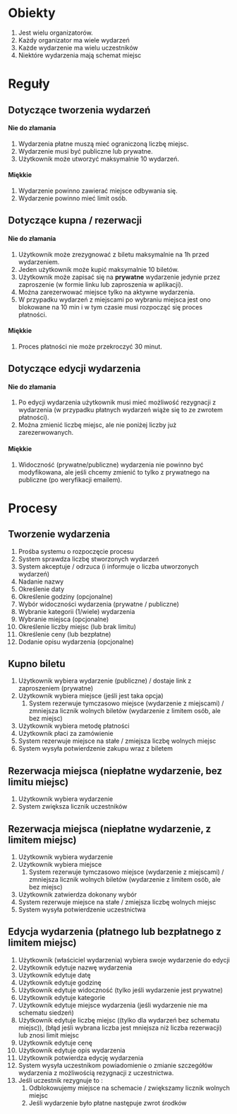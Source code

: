 

# Obiekty

1. Jest wielu organizatorów.
2. Każdy organizator ma wiele wydarzeń
3. Każde wydarzenie ma wielu uczestników
4. Niektóre wydarzenia mają schemat miejsc


# Reguły 

## Dotyczące tworzenia wydarzeń
#### Nie do złamania
1. Wydarzenia płatne muszą mieć ograniczoną liczbę miejsc.
2. Wydarzenie musi być publiczne lub prywatne.
3. Użytkownik może utworzyć maksymalnie 10 wydarzeń.
#### Miękkie
1. Wydarzenie powinno zawierać miejsce odbywania się.
2. Wydarzenie powinno mieć limit osób.


## Dotyczące kupna / rezerwacji
#### Nie do złamania
1. Użytkownik może zrezygnować z biletu maksymalnie na 1h przed wydarzeniem.
2. Jeden użytkownik może kupić maksymalnie 10 biletów.
3. Użytkownik może zapisać się na **prywatne** wydarzenie jedynie przez zaproszenie (w formie linku lub zaproszenia w aplikacji).
4. Można zarezerwować miejsce tylko na aktywne wydarzenia.
5. W przypadku wydarzeń z miejscami po wybraniu miejsca jest ono blokowane na 10 min i w tym czasie musi rozpocząć się proces płatności.
#### Miękkie
1. Proces płatności nie może przekroczyć 30 minut. 

## Dotyczące edycji wydarzenia
#### Nie do złamania
1. Po edycji wydarzenia użytkownik musi mieć możliwość rezygnacji z wydarzenia (w przypadku płatnych wydarzeń wiąże się to ze zwrotem płatności).
2. Można zmienić liczbę miejsc, ale nie poniżej liczby już zarezerwowanych.
#### Miękkie
1. Widoczność (prywatne/publiczne) wydarzenia nie powinno być modyfikowana, ale jeśli chcemy zmienić to tylko z prywatnego na publiczne (po weryfikacji emailem).


# Procesy

## Tworzenie wydarzenia
1. Prośba systemu o rozpoczęcie procesu
2. System sprawdza liczbę stworzonych wydarzeń
3. System akceptuje / odrzuca (i informuje o liczba utworzonych wydarzeń)
4. Nadanie nazwy
5. Określenie daty
6. Określenie godziny (opcjonalne)
7. Wybór widoczności wydarzenia (prywatne / publiczne)
8. Wybranie kategorii (1/wiele) wydarzenia
9. Wybranie miejsca (opcjonalne)
10. Określenie liczby miejsc (lub brak limitu)
11. Określenie ceny (lub bezpłatne)
12. Dodanie opisu wydarzenia (opcjonalne)

## Kupno biletu
1. Użytkownik wybiera wydarzenie (publiczne) / dostaje link z zaproszeniem (prywatne)
2. Użytkownik wybiera miejsce (jeśli jest taka opcja)
	1. System rezerwuje tymczasowo miejsce (wydarzenie z miejscami) / zmniejsza licznik wolnych biletów (wydarzenie z limitem osób, ale bez miejsc)
3. Użytkownik wybiera metodę płatności
4. Użytkownik płaci za zamówienie
5. System rezerwuje miejsce na stałe / zmiejsza liczbę wolnych miejsc
6. System wysyła potwierdzenie zakupu wraz z biletem

## Rezerwacja miejsca (niepłatne wydarzenie, bez limitu miejsc)
1. Użytkownik wybiera wydarzenie
2. System zwiększa licznik uczestników

## Rezerwacja miejsca (niepłatne wydarzenie, z limitem miejsc)
1. Użytkownik wybiera wydarzenie
2. Użytkownik wybiera miejsce
	1. System rezerwuje tymczasowo miejsce (wydarzenie z miejscami) / zmniejsza licznik wolnych biletów (wydarzenie z limitem osób, ale bez miejsc)
3. Użytkownik zatwierdza dokonany wybór
4. System rezerwuje miejsce na stałe / zmiejsza liczbę wolnych miejsc
5. System wysyła potwierdzenie uczestnictwa

## Edycja wydarzenia (płatnego lub bezpłatnego z limitem miejsc)
1. Użytkownik (właściciel wydarzenia) wybiera swoje wydarzenie do edycji
2. Użytkownik edytuje nazwę wydarzenia
3. Użytkownik edytuje datę
4. Użytkownik edytuje godzinę
5. Użytkownik edytuje widoczność (tylko jeśli wydarzenie jest prywatne)
6. Użytkownik edytuje kategorie
7. Użytkownik edytuje miejsce wydarzenia (jeśli wydarzenie nie ma schematu siedzeń)
8. Użytkownik edytuje liczbę miejsc ((tylko dla wydarzeń bez schematu miejsc)), (błąd jeśli wybrana liczba jest mniejsza niż liczba rezerwacji) lub znosi limit miejsc
9. Użytkownik edytuje cenę
10. Użytkownik edytuje opis wydarzenia
11. Użytkownik potwierdza edycję wydarzenia
12. System wysyła uczestnikom powiadomienie o zmianie szczegółów wydarzenia z możliwością rezygnacji z uczestnictwa.
13. Jeśli uczestnik rezygnuje to :
	1. Odblokowujemy miejsce na schemacie / zwiększamy licznik wolnych miejsc
	2. Jeśli wydarzenie było płatne następuje zwrot środków